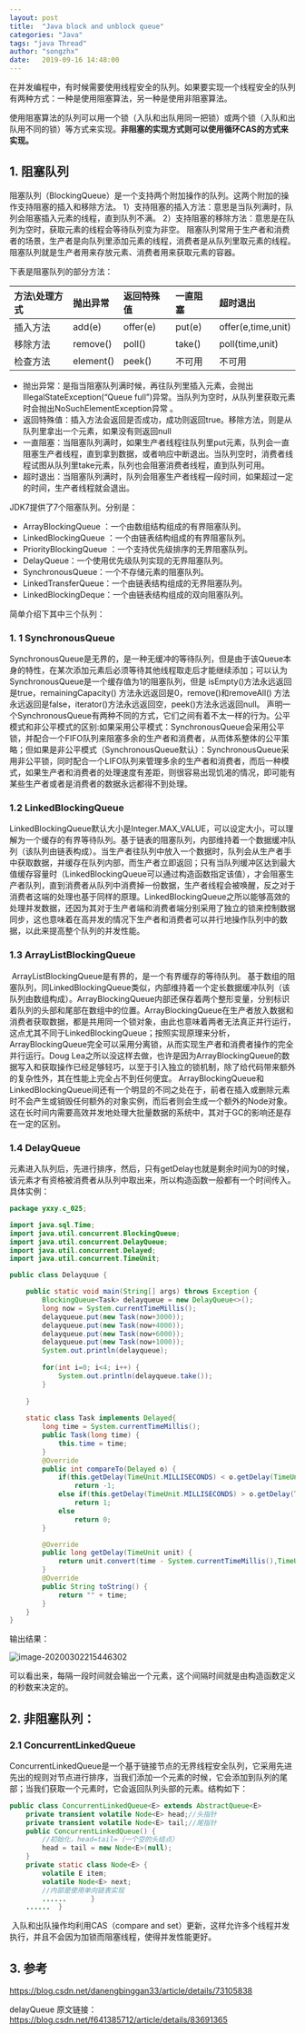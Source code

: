 ```yaml
---
layout: post
title:  "Java block and unblock queue"
categories: "Java"
tags: "java Thread"
author: "songzhx"
date:   2019-09-16 14:48:00
---
```


  在并发编程中，有时候需要使用线程安全的队列。如果要实现一个线程安全的队列有两种方式：一种是使用阻塞算法，另一种是使用非阻塞算法。

​    使用阻塞算法的队列可以用一个锁（入队和出队用同一把锁）或两个锁（入队和出队用不同的锁）等方式来实现。**非阻塞的实现方式则可以使用循环CAS的方式来实现。**

 

## 1. 阻塞队列

阻塞队列（BlockingQueue）是一个支持两个附加操作的队列。这两个附加的操作支持阻塞的插入和移除方法。
1）支持阻塞的插入方法：意思是当队列满时，队列会阻塞插入元素的线程，直到队列不满。
2）支持阻塞的移除方法：意思是在队列为空时，获取元素的线程会等待队列变为非空。
阻塞队列常用于生产者和消费者的场景，生产者是向队列里添加元素的线程，消费者是从队列里取元素的线程。阻塞队列就是生产者用来存放元素、消费者用来获取元素的容器。

下表是阻塞队列的部分方法：

| 方法\处理方式 | 抛出异常  | 返回特殊值 | 一直阻塞 | 超时退出           |
| :------------ | :-------- | :--------- | :------- | :----------------- |
| 插入方法      | add(e)    | offer(e)   | put(e)   | offer(e,time,unit) |
| 移除方法      | remove()  | poll()     | take()   | poll(time,unit)    |
| 检查方法      | element() | peek()     | 不可用   | 不可用             |

- 抛出异常：是指当阻塞队列满时候，再往队列里插入元素，会抛出IllegalStateException(“Queue full”)异常。当队列为空时，从队列里获取元素时会抛出NoSuchElementException异常 。
- 返回特殊值：插入方法会返回是否成功，成功则返回true。移除方法，则是从队列里拿出一个元素，如果没有则返回null
- 一直阻塞：当阻塞队列满时，如果生产者线程往队列里put元素，队列会一直阻塞生产者线程，直到拿到数据，或者响应中断退出。当队列空时，消费者线程试图从队列里take元素，队列也会阻塞消费者线程，直到队列可用。
- 超时退出：当阻塞队列满时，队列会阻塞生产者线程一段时间，如果超过一定的时间，生产者线程就会退出。

 

JDK7提供了7个阻塞队列。分别是：

- ArrayBlockingQueue ：一个由数组结构组成的有界阻塞队列。
- LinkedBlockingQueue ：一个由链表结构组成的有界阻塞队列。
- PriorityBlockingQueue ：一个支持优先级排序的无界阻塞队列。
- DelayQueue：一个使用优先级队列实现的无界阻塞队列。
- SynchronousQueue：一个不存储元素的阻塞队列。
- LinkedTransferQueue：一个由链表结构组成的无界阻塞队列。
- LinkedBlockingDeque：一个由链表结构组成的双向阻塞队列。

 

简单介绍下其中三个队列：

 

### 1. 1 SynchronousQueue

​       SynchronousQueue是无界的，是一种无缓冲的等待队列，但是由于该Queue本身的特性，在某次添加元素后必须等待其他线程取走后才能继续添加；可以认为SynchronousQueue是一个缓存值为1的阻塞队列，但是 isEmpty()方法永远返回是true，remainingCapacity() 方法永远返回是0，remove()和removeAll() 方法永远返回是false，iterator()方法永远返回空，peek()方法永远返回null。
​       声明一个SynchronousQueue有两种不同的方式，它们之间有着不太一样的行为。公平模式和非公平模式的区别:如果采用公平模式：SynchronousQueue会采用公平锁，并配合一个FIFO队列来阻塞多余的生产者和消费者，从而体系整体的公平策略；但如果是非公平模式（SynchronousQueue默认）：SynchronousQueue采用非公平锁，同时配合一个LIFO队列来管理多余的生产者和消费者，而后一种模式，如果生产者和消费者的处理速度有差距，则很容易出现饥渴的情况，即可能有某些生产者或者是消费者的数据永远都得不到处理。

 

### 1.2 LinkedBlockingQueue

​       LinkedBlockingQueue默认大小是Integer.MAX_VALUE，可以设定大小，可以理解为一个缓存的有界等待队列。
​       基于链表的阻塞队列，内部维持着一个数据缓冲队列（该队列由链表构成）。当生产者往队列中放入一个数据时，队列会从生产者手中获取数据，并缓存在队列内部，而生产者立即返回；只有当队列缓冲区达到最大值缓存容量时（LinkedBlockingQueue可以通过构造函数指定该值），才会阻塞生产者队列，直到消费者从队列中消费掉一份数据，生产者线程会被唤醒，反之对于消费者这端的处理也基于同样的原理。
​       LinkedBlockingQueue之所以能够高效的处理并发数据，还因为其对于生产者端和消费者端分别采用了独立的锁来控制数据同步，这也意味着在高并发的情况下生产者和消费者可以并行地操作队列中的数据，以此来提高整个队列的并发性能。

 

### 1.3 ArrayListBlockingQueue

​       ArrayListBlockingQueue是有界的，是一个有界缓存的等待队列。
​       基于数组的阻塞队列，同LinkedBlockingQueue类似，内部维持着一个定长数据缓冲队列（该队列由数组构成）。ArrayBlockingQueue内部还保存着两个整形变量，分别标识着队列的头部和尾部在数组中的位置。
​       ArrayBlockingQueue在生产者放入数据和消费者获取数据，都是共用同一个锁对象，由此也意味着两者无法真正并行运行，这点尤其不同于LinkedBlockingQueue；按照实现原理来分析，ArrayBlockingQueue完全可以采用分离锁，从而实现生产者和消费者操作的完全并行运行。Doug Lea之所以没这样去做，也许是因为ArrayBlockingQueue的数据写入和获取操作已经足够轻巧，以至于引入独立的锁机制，除了给代码带来额外的复杂性外，其在性能上完全占不到任何便宜。 ArrayBlockingQueue和LinkedBlockingQueue间还有一个明显的不同之处在于，前者在插入或删除元素时不会产生或销毁任何额外的对象实例，而后者则会生成一个额外的Node对象。这在长时间内需要高效并发地处理大批量数据的系统中，其对于GC的影响还是存在一定的区别。



 ### 1.4 DelayQueue

元素进入队列后，先进行排序，然后，只有getDelay也就是剩余时间为0的时候，该元素才有资格被消费者从队列中取出来，所以构造函数一般都有一个时间传入。
具体实例：

```java
package yxxy.c_025;

import java.sql.Time;
import java.util.concurrent.BlockingQueue;
import java.util.concurrent.DelayQueue;
import java.util.concurrent.Delayed;
import java.util.concurrent.TimeUnit;

public class Delayquue {

    public static void main(String[] args) throws Exception {
        BlockingQueue<Task> delayqueue = new DelayQueue<>();
        long now = System.currentTimeMillis();
        delayqueue.put(new Task(now+3000));
        delayqueue.put(new Task(now+4000));
        delayqueue.put(new Task(now+6000));
        delayqueue.put(new Task(now+1000));
        System.out.println(delayqueue);
        
        for(int i=0; i<4; i++) {
            System.out.println(delayqueue.take());
        }
        
    }
    
    static class Task implements Delayed{
        long time = System.currentTimeMillis();
        public Task(long time) {
            this.time = time;
        }
        @Override
        public int compareTo(Delayed o) {
            if(this.getDelay(TimeUnit.MILLISECONDS) < o.getDelay(TimeUnit.MILLISECONDS))
                return -1;
            else if(this.getDelay(TimeUnit.MILLISECONDS) > o.getDelay(TimeUnit.MILLISECONDS)) 
                return 1;
            else 
                return 0;
        }

        @Override
        public long getDelay(TimeUnit unit) {
            return unit.convert(time - System.currentTimeMillis(),TimeUnit.MILLISECONDS);
        }
        @Override
        public String toString() {
            return "" + time;
        }
    }
}
```

输出结果：

![image-20200302215446302](https://tva1.sinaimg.cn/large/00831rSTgy1gcfxdi00p1j315u0780yu.jpg)

可以看出来，每隔一段时间就会输出一个元素，这个间隔时间就是由构造函数定义的秒数来决定的。



## 2. 非阻塞队列：

### 2.1 ConcurrentLinkedQueue

​        ConcurrentLinkedQueue是一个基于链接节点的无界线程安全队列，它采用先进先出的规则对节点进行排序，当我们添加一个元素的时候，它会添加到队列的尾部；当我们获取一个元素时，它会返回队列头部的元素。
​        结构如下：

```java
public class ConcurrentLinkedQueue<E> extends AbstractQueue<E>          implements Queue<E>, java.io.Serializable {
    private transient volatile Node<E> head;//头指针      
    private transient volatile Node<E> tail;//尾指针      
    public ConcurrentLinkedQueue() {
        //初始化，head=tail=（一个空的头结点）          
        head = tail = new Node<E>(null);      
    }      
    private static class Node<E> {
        volatile E item;          
        volatile Node<E> next;
        //内部是使用单向链表实现
        ......      }      
    ......  }  
```

 

​        入队和出队操作均利用CAS（compare and set）更新，这样允许多个线程并发执行，并且不会因为加锁而阻塞线程，使得并发性能更好。



## 3. 参考

https://blog.csdn.net/danengbinggan33/article/details/73105838

delayQueue 原文链接：https://blog.csdn.net/f641385712/article/details/83691365
